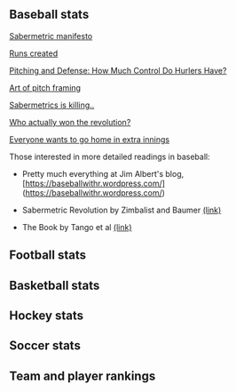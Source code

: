 ## Baseball stats

[Sabermetric manifesto](http://www.seanlahman.com/baseball-archive/sabermetrics/sabermetric-manifesto/)

[Runs created](https://en.wikipedia.org/wiki/Runs_created)

[Pitching and Defense: How Much Control Do Hurlers Have?](https://www.baseballprospectus.com/news/article/878/pitching-and-defense-how-much-control-do-hurlers-have/)

[Art of pitch framing](http://grantland.com/features/studying-art-pitch-framing-catchers-such-francisco-cervelli-chris-stewart-jose-molina-others/)

[Sabermetrics is killing..](https://fivethirtyeight.com/features/sabermetrics-is-killing-bad-dugout-decisions/)

[Who actually won the revolution?](https://slate.com/culture/2016/09/fire-joe-morgan-and-the-moneyball-revolution.html)

[Everyone wants to go home in extra innings](https://fivethirtyeight.com/features/everyone-wants-to-go-home-during-extra-innings-maybe-even-the-umps/)

Those interested in more detailed readings in baseball:

- Pretty much everything at Jim Albert's blog, [https://baseballwithr.wordpress.com/]
(https://baseballwithr.wordpress.com/)

- Sabermetric Revolution by Zimbalist and Baumer [(link)](https://www.amazon.com/Sabermetric-Revolution-Assessing-Analytics-Baseball/dp/0812245725)

- The Book by Tango et al [(link)](https://www.amazon.com/Book-Playing-Percentages-Baseball/dp/1494260174)
## Football stats

## Basketball stats

## Hockey stats

## Soccer stats

## Team and player rankings
